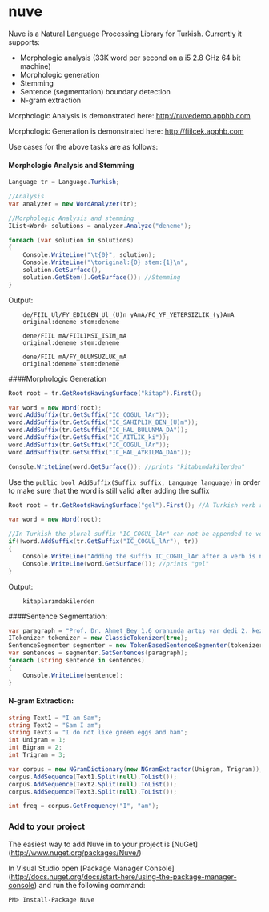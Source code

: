 nuve
===
Nuve is a Natural Language Processing Library for Turkish. Currently it supports:

 - Morphologic analysis (33K word per second on a i5 2.8 GHz 64 bit machine)
 - Morphologic generation
 - Stemming
 - Sentence (segmentation) boundary detection
 - N-gram extraction
 
Morphologic Analysis is demonstrated here: http://nuvedemo.apphb.com

Morphologic Generation is demonstrated here: http://fiilcek.apphb.com

Use cases for the above tasks are as follows: 


#### Morphologic Analysis and Stemming

```c#
Language tr = Language.Turkish;

//Analysis
var analyzer = new WordAnalyzer(tr);

//Morphologic Analysis and stemming
IList<Word> solutions = analyzer.Analyze("deneme");

foreach (var solution in solutions)
{
    Console.WriteLine("\t{0}", solution);
    Console.WriteLine("\toriginal:{0} stem:{1}\n",
    solution.GetSurface(),
    solution.GetStem().GetSurface()); //Stemming
}
```
Output:

```
	de/FIIL Ul/FY_EDILGEN_Ul_(U)n yAmA/FC_YF_YETERSIZLIK_(y)AmA
	original:deneme stem:deneme
	
	dene/FIIL mA/FIILIMSI_ISIM_mA
	original:deneme stem:deneme

	dene/FIIL mA/FY_OLUMSUZLUK_mA
	original:deneme stem:deneme
```

####Morphologic Generation

```c#
Root root = tr.GetRootsHavingSurface("kitap").First();

var word = new Word(root);
word.AddSuffix(tr.GetSuffix("IC_COGUL_lAr"));
word.AddSuffix(tr.GetSuffix("IC_SAHIPLIK_BEN_(U)m"));
word.AddSuffix(tr.GetSuffix("IC_HAL_BULUNMA_DA"));
word.AddSuffix(tr.GetSuffix("IC_AITLIK_ki"));
word.AddSuffix(tr.GetSuffix("IC_COGUL_lAr"));
word.AddSuffix(tr.GetSuffix("IC_HAL_AYRILMA_DAn"));

Console.WriteLine(word.GetSurface()); //prints "kitabımdakilerden"
```

Use the `public bool AddSuffix(Suffix suffix, Language language)` in order to make sure that the word is still valid after adding the suffix

```c#
Root root = tr.GetRootsHavingSurface("gel").First(); //A Turkish verb root 

var word = new Word(root);

//In Turkish the plural suffix "IC_COGUL_lAr" can not be appended to verbs!
if(!word.AddSuffix(tr.GetSuffix("IC_COGUL_lAr"), tr))
{
    Console.WriteLine("Adding the suffix IC_COGUL_lAr after a verb is not valid!");
    Console.WriteLine(word.GetSurface()); //prints "gel"
}

```

Output:
```
	kitaplarımdakilerden
```

####Sentence Segmentation:     

```c#
var paragraph = "Prof. Dr. Ahmet Bey 1.6 oranında artış var dedi 2. kez. E-posta adresi ahmet.bilir@prof.dr imiş! Doğru mu?";
ITokenizer tokenizer = new ClassicTokenizer(true);
SentenceSegmenter segmenter = new TokenBasedSentenceSegmenter(tokenizer);
var sentences = segmenter.GetSentences(paragraph);
foreach (string sentence in sentences)
{
	Console.WriteLine(sentence);
}
```

#### N-gram Extraction:     

```c#
string Text1 = "I am Sam";
string Text2 = "Sam I am";
string Text3 = "I do not like green eggs and ham";
int Unigram = 1;
int Bigram = 2;
int Trigram = 3;

var corpus = new NGramDictionary(new NGramExtractor(Unigram, Trigram));
corpus.AddSequence(Text1.Split(null).ToList());
corpus.AddSequence(Text2.Split(null).ToList());
corpus.AddSequence(Text3.Split(null).ToList());

int freq = corpus.GetFrequency("I", "am");
```
 
### Add to your project

The easiest way to add Nuve in to your project is [NuGet] (http://www.nuget.org/packages/Nuve/)

In Visual Studio open [Package Manager Console] (http://docs.nuget.org/docs/start-here/using-the-package-manager-console) and run the following command:
   
  

    PM> Install-Package Nuve



